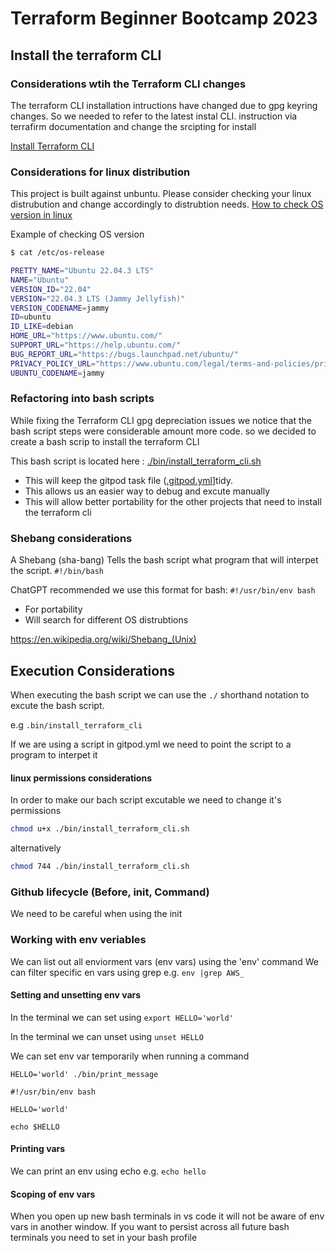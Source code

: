 # Terraform Beginner Bootcamp 2023

## Install the terraform CLI

### Considerations wtih the Terraform CLI changes
The terraform CLI installation intructions have changed due to gpg keyring changes. So we needed to refer to the latest instal CLI. instruction via terrafirm documentation and change the srcipting for install

[Install Terraform CLI](https://developer.hashicorp.com/terraform/tutorials/aws-get-started/install-cli)

### Considerations for linux distribution

This project is built against unbuntu.
Please consider checking your linux distrubution and change accordingly to distrubtion needs.
[How to check OS version in linux](https://cloudzy.com/blog/find-os-version-with-command-line/)

Example of checking OS version
```sh
$ cat /etc/os-release

PRETTY_NAME="Ubuntu 22.04.3 LTS"
NAME="Ubuntu"
VERSION_ID="22.04"
VERSION="22.04.3 LTS (Jammy Jellyfish)"
VERSION_CODENAME=jammy
ID=ubuntu
ID_LIKE=debian
HOME_URL="https://www.ubuntu.com/"
SUPPORT_URL="https://help.ubuntu.com/"
BUG_REPORT_URL="https://bugs.launchpad.net/ubuntu/"
PRIVACY_POLICY_URL="https://www.ubuntu.com/legal/terms-and-policies/privacy-policy"
UBUNTU_CODENAME=jammy
```

### Refactoring into bash scripts

While fixing the Terraform CLI gpg depreciation issues we notice that the bash script steps were considerable amount more code. so we decided to create a bash scrip to install the terraform CLI

This bash script is located here : [./bin/install_terraform_cli.sh](./bin/install_terraform_cli.sh)

- This will keep the gitpod task file ([.gitpod.yml](.gitpod.yml)]tidy.
- This allows us an easier way to debug and excute manually
- This will allow better portability for the other projects that need to install the terraform cli

### Shebang considerations

A Shebang (sha-bang) Tells the bash script what program that will interpet the script. `#!/bin/bash`


ChatGPT recommended we use this format for bash: `#!/usr/bin/env bash`
- For portability
- Will search for different OS distrubtions

https://en.wikipedia.org/wiki/Shebang_(Unix)

## Execution Considerations

When executing the bash script we can use the `./` shorthand notation to excute the bash script.

e.g `.bin/install_terraform_cli`

If we are using a script in gitpod.yml we need to point the script to a program to interpet it

#### linux permissions considerations 

In order to make our bach script excutable we need to change it's permissions

```sh
chmod u+x ./bin/install_terraform_cli.sh
```

alternatively 
```sh
chmod 744 ./bin/install_terraform_cli.sh
```
### Github lifecycle (Before, init, Command)

We need to be careful when using the init


### Working with env veriables


We can list out all enviorment vars (env vars) using the 'env' command
We can filter specific en vars using grep e.g. `env |grep AWS_`

#### Setting and unsetting env vars

In the terminal we can set using `export HELLO='world'`

In the terminal we can unset using `unset HELLO`

We can set env var temporarily when running a command
```
HELLO='world' ./bin/print_message

```
```
#!/usr/bin/env bash

HELLO='world'

echo $HELLO
```

#### Printing vars

We can print an env using echo e.g. `echo hello`

#### Scoping of env vars
When you open up new bash terminals in vs code it will not be aware of env vars in another window.
If you want to persist across all future bash terminals you need to set in your bash profile
